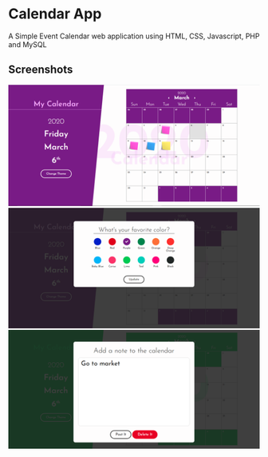 # Calendar App
A Simple Event Calendar web application using HTML, CSS, Javascript, PHP and MySQL

## Screenshots

![Screenshots](screenshots/1.PNG)
![Screenshots](screenshots/2.PNG)
![Screenshots](screenshots/3.PNG)